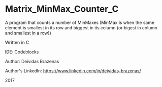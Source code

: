 # Matrix_MinMax_Counter_C
A program that counts a number of MinMaxes (MinMax is when the same element is smallest in its row and biggest in its column (or bigest in column and smallest in a row))

Written in C

IDE: Codeblocks

Author: Deividas Brazenas

Author's LinkedIn: https://www.linkedin.com/in/deividas-brazenas/

2017 
